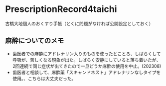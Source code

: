 # PrescriptionRecord4taichi
古橋大地個人のおくすり手帳（とくに問題がなければ公開設定としておく）

## 麻酔についてのメモ
* 歯医者での麻酔にアドレナリン入りのものを使ったとことろ、しばらくして呼吸が、苦しくなる現象が出た。しばらく安静にしていると落ち着いたが、2回連続で同じ症状が出てきたので一旦どうか麻酔の使用を中止。(202308)
* 歯医者と相談して、麻酔薬「スキャンドネスト」アドレナリンなしタイプを使用。、こちらは大丈夫だった。
